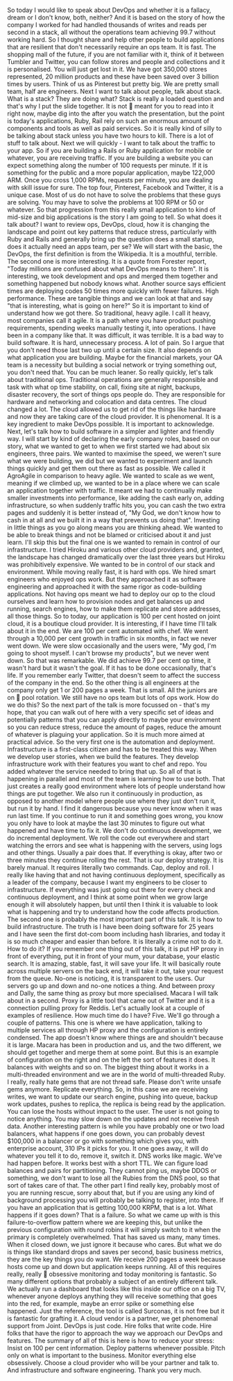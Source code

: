 So today I would like to speak about DevOps and whether it is a fallacy, dream or I don't know, both, neither? And it is based on the story of how the company I worked for had handled thousands of writes and reads per second in a stack, all without the operations team achieving 99.7 without working hard.  So I thought share and help other people to build applications that are resilient that don't necessarily require an ops team.  It is fast.  The shopping mall of the future, if you are not familiar with it, think of it between Tumbler and Twitter, you
can follow stores and people and collections and it is personalised.  You will just get lost in it. We have got 350,000 stores represented, 20 million products and these have been saved over
3 billion times by users.  Think of us as Pinterest but pretty big.  We are pretty small team, half are engineers.  Next I want to talk about people, talk about stack.  What is a stack? They are
doing what? Stack is really a loaded question and that's why I put the slide together.  It is not

meant for you to read into it right now, maybe dig into the after you watch the presentation, but the point is today's applications, Ruby, Rail rely on such an enormous amount of components and tools as well as paid services.  So it is really kind of silly to be talking about stack unless you
have two hours to kill. There is a lot of stuff to talk about.  Next we will quickly - I want to talk about the traffic to your app.  So if you are building a Rails or Ruby application for mobile or
whatever, you are receiving traffic.  If you are building a website you can expect something
along the number of 100 requests per minute.  If it is something for the public and a more popular application, maybe 122,000 ARM.  Once you cross 1,000 RPMs, requests per minute, you are dealing with skill issue for sure.  The top four, Pinterest, Facebook and Twitter, it is a unique case.  Most of us do not have to solve the problems that these guys are solving.  You may have to solve the problems at 100 RPM or 50 or whatever.  So that progression from this really small application to kind of mid-size and big applications is the story I am going to tell.  So what does it talk about? I want to review ops, DevOps, cloud, how it is changing the landscape and point out key patterns that reduce stress, particularly with Ruby and Rails and generally bring up the question does a small startup, does it actually need an apps team, per se?  We will start with the basic, the DevOps, the first definition is from the Wikipedia.  It is a mouthful, terrible.  The second one is more interesting.  It is a quote from Forester report, "Today millions are confused about what DevOps means to them".  It is interesting, we took development and ops and merged them together and something happened but nobody knows what.  Another source says efficient times are deploying codes 50 times more quickly with fewer failures.  High performance.  These
are tangible things and we can look at that and say "that is interesting, what is going on here?" So it is important to kind of understand how we got there.  So traditional, heavy agile.  I call it
heavy, most companies call it agile.  It is a path where you have product pushing requirements, spending weeks manually testing it, into operations.  I have been in a company like that.  It was
difficult, it was terrible.  It is a bad way to build software.  It is hard, unnecessary process.  A lot of pain.  So I argue that you don't need those last two up until a certain size.  It also depends on
what application you are building.  Maybe for the financial markets, your QA team is a necessity but building a social network or trying something out, you don't need that.  You can be much
leaner.  So really quickly, let's talk about traditional ops.  Traditional operations are generally responsible and task with what op time stability, on call, fixing site at night, backups, disaster recovery, the sort of things ops people do.  They are responsible for hardware and networking
and colocation and data centres.  The cloud changed a lot.  The cloud allowed us to get rid of the things like hardware and now they are taking care of the cloud provider.  It is phenomenal.  It is a
key ingredient to make DevOps possible.  It is important to acknowledge.  Next, let's talk how to
build software in a simpler and lighter and friendly way.  I will start by kind of declaring the early company roles, based on our story, what we wanted to get to when we first started we had
about six engineers, three pairs.  We wanted to maximise the speed, we weren't sure what we
were building, we did but we wanted to experiment and launch things quickly and get them out there as fast as possible.  We called it AgroAgile in comparison to heavy agile.  We wanted to scale as we went, meaning if we climbed up, we wanted to be in a place where we can scale an application together with traffic. It meant we had to continually make smaller investments into performance, like adding the cash early on, adding infrastructure, so when suddenly traffic hits you, you can cash the two extra pages and suddenly it is better instead of, "My God, we don't know how to cash in at all and we built it in a way that prevents us doing that".  Investing in little things as you go along means you are thinking ahead.  We wanted to be able to break things and not be blamed or criticised about it and just learn.  I'll skip this but the final one is we wanted to remain in control of our infrastructure.  I tried Hiroku and various other cloud providers and, granted, the landscape has changed dramatically over the last three years but Hiroku was prohibitively expensive.  We wanted to be in control of our stack and environment.  While moving really fast, it is hard with ops.  We hired smart engineers who enjoyed ops work.  But they approached it as software engineering and approached it with the same rigor as
code-building applications.  Not having ops meant we had to deploy our op to the cloud ourselves and learn how to provision nodes and get balances up and running, search engines,
how to make them replicate and store addresses, all those things.  So to today, our application is
100 per cent hosted on joint cloud, it is a boutique cloud provider.  It is interesting, if I have time
I'll talk about it in the end.  We are 100 per cent automated with chef.  We went through a 10,000 per cent growth in traffic in six months, in fact we never went down.  We were slow occasionally and the users were, "My god, I'm going to shoot myself.  I can't browse my products", but we never went down.  So that was remarkable.  We did achieve 99.7 per cent op time, it wasn't hard but it wasn't the goal.  If it has to be done occasionally, that's life.  If you remember early Twitter, that doesn't seem to affect the success of the company in the end.  So the other thing is all engineers at the company only get 1 or 200 pages a week.  That is small.  All the juniors are on

pool rotation.  We still have no ops team but lots of ops work.  How do we do this? So the next part of the talk is more focussed on - that's my hope, that you can walk out of here with a very specific set of ideas and potentially patterns that you can apply directly to maybe your environment so you can reduce stress, reduce the amount of pages, reduce the amount of
whatever is plaguing your application.  So it is much more aimed at practical advice.  So the very first one is the automation and deployment.  Infrastructure is a first-class citizen and has to be treated this way.  When we develop user stories, when we build the features.  They develop infrastructure work with their features you want to chef and repo.  You added whatever the service needed to bring that up.  So all of that is happening in parallel and most of the team is learning how to use both.  That just creates a really good environment where lots of people understand how things are put together.  We also run it continuously in production, as opposed to another model where people use where they just don't run it, but run it by hand.  I find it dangerous because you never know when it was run last time.  If you continue to run it and something goes wrong, you know you only have to look at maybe the last 30 minutes to figure
out what happened and have time to fix it.  We don't do continuous development, we do incremental deployment.  We roll the code out everywhere and start watching the errors and see
what is happening with the servers, using logs and other things.  Usually a pair does that.  If
everything is okay, after two or three minutes they continue rolling the rest.  That is our deploy strategy.  It is barely manual.  It requires literally two commands.  Cap, deploy and roll.  I really like having that and not having continuous deployment, specifically as a leader of the company,
because I want my engineers to be closer to infrastructure.  If everything was just going out there
for every check and continuous deployment, and I think at some point when we grow large enough it will absolutely happen, but until then I think it is valuable to look what is happening
and try to understand how the code affects production.  The second one is probably the most
important part of this talk. It is how to build infrastructure.  The truth is I have been doing software for 25 years and I have seen the first dot-com boom including hash libraries, and today it is so much cheaper and easier than before.  It is literally a crime not to do it.  How to do it? If you remember one thing out of this talk, it is put HP proxy in front of everything, put it in front of your mum, your database, your elastic search.  It is amazing, stable, fast, it will save your life.
It will basically route across multiple servers on the back end, it will take it out, take your request from the queue.  No-one is noticing, it is transparent to the users.  Our servers go up and down
and no-one notices a thing.  And between proxy and Dally, the same thing as proxy but more specialised.  Macara I will talk about in a second.  Proxy is a little tool that came out of Twitter
and it is a connection pulling proxy for Reddis.  Let's actually look at a couple of examples of
resilience.  How much time do I have? Five.  We'll go through a couple of patterns.  This one is where we have application, talking to multiple services all through HP proxy and the
configuration is entirely condensed.  The app doesn't know where things are and shouldn't
because it is large.  Macara has been in production and us, and the two different, we should get together and merge them at some point.  But this is an example of configuration on the right and on the left the sort of features it does.  It balances with weights and so on.  The biggest thing about it works in a multi-threaded environment and we are in the world of multi-threaded Ruby. I really, really hate gems that are not thread safe.  Please don't write unsafe gems anymore. Replicate everything.  So, in this case we are receiving writes, we want to update our search engine, pushing into queue, backup work updates, pushes to replica, the replica is being read by the application.  You can lose the hosts without impact to the user.  The user is not going to notice anything.  You may slow down on the updates and not receive fresh data.  Another interesting pattern is while you have probably one or two load balancers, what happens if one goes down, you can probably devest $100,000 in a balancer or go with something which gives you, with enterprise account, 310 IPs it picks for you.  It one goes away, it will do whatever you tell it to do, remove it, switch it.  DNS works like magic.  We've had happen before.  It works
best with a short TTL.  We can figure load balances and pairs for partitioning.  They cannot ping us, maybe DDOS or something, we don't want to lose all the Rubies from the DNS pool, so that sort of takes care of that.  The other part I find really key, probably most of you are running rescue, sorry about that, but if you are using any kind of background processing you will probably be talking to register, into there.  If you have an application that is getting 100,000
KRPM, that is a lot.  What happens if it goes down? That is a failure.  So what we came up with is this failure-to-overflow pattern where we are keeping this, but unlike the previous configuration with round robins it will simply switch to it when the primary is completely overwhelmed.  That has saved us many, many times.  When it closed down, we just ignore it because who cares.  But what we do is things like standard drops and saves per second, basic business metrics, they are the key things you do want.  We receive 200 pages a week because hosts come up and down but application keeps running.  All of this requires really, really

obsessive monitoring and today monitoring is fantastic.  So many different options that probably a subject of an entirely different talk.  We actually run a dashboard that looks like this inside our office on a big TV, whenever anyone deploys anything they will receive something that goes into the red, for example, maybe an error spike or something else happened.  Just the reference, the tool is called Surconas, it is not free but it is fantastic for grafting it.  A cloud vendor is a partner, we get phenomenal support from Joint.  DevOps is just code.  Hire folks that write code.  Hire folks that have the rigor to approach the way we approach our DevOps and features.  The summary of all of this is here is how to reduce your stress: Insist on 100 per cent information. Deploy patterns whenever possible.  Pitch only on what is important to the business.  Monitor everything else obsessively.  Choose a cloud provider who will be your partner and talk to.  And infrastructure and software engineering.  Thank you very much.
